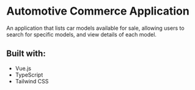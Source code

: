 <h1>Automotive Commerce Application</h1>
<div>
    An application that lists car models available for sale, allowing users to search for specific models, and view details of each model.
</div>
<h2>Built with: </h2>
<ul>
    <li>Vue.js</li>
    <li>TypeScript</li>
    <li>Tailwind CSS</li>
</ul>